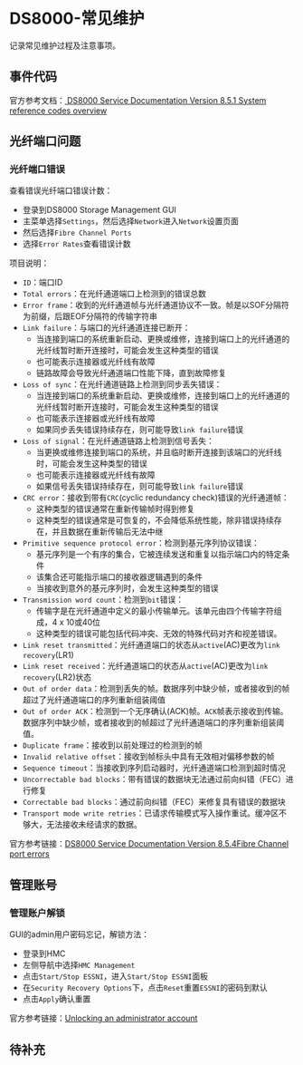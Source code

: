 # DS8000-常见维护
记录常见维护过程及注意事项。
## 事件代码
官方参考文档：[ DS8000 Service Documentation Version 8.5.1 System reference codes overview](https://www.ibm.com/docs/en/ds8880/8.5.4?topic=reference-system-codes)
## 光纤端口问题
### 光纤端口错误
查看错误光纤端口错误计数：
- 登录到DS8000 Storage Management GUI
- 主菜单选择`Settings`，然后选择`Network`进入`Network`设置页面
- 然后选择`Fibre Channel Ports`
- 选择`Error Rates`查看错误计数

项目说明：
- `ID`：端口ID
- `Total errors`：在光纤通道端口上检测到的错误总数
- `Error frame`：收到的光纤通道帧与光纤通道协议不一致。帧是以SOF分隔符为前缀，后跟EOF分隔符的传输字符串
- `Link failure`：与端口的光纤通道连接已断开：
    - 当连接到端口的系统重新启动、更换或维修，连接到端口上的光纤通道的光纤线暂时断开连接时，可能会发生这种类型的错误
    - 也可能表示连接器或光纤线有故障
    - 链路故障会导致光纤通道端口性能下降，直到故障修复
- `Loss of sync`：在光纤通道链路上检测到同步丢失错误：
    - 当连接到端口的系统重新启动、更换或维修，连接到端口上的光纤通道的光纤线暂时断开连接时，可能会发生这种类型的错误
    - 也可能表示连接器或光纤线有故障
    - 如果同步丢失错误持续存在，则可能导致`link failure`错误
- `Loss of signal`：在光纤通道链路上检测到信号丢失：
    - 当更换或维修连接到端口的系统，并且临时断开连接到该端口的光纤线时，可能会发生这种类型的错误
    - 也可能表示连接器或光纤线有故障
    - 如果信号丢失错误持续存在，则可能导致`link failure`错误
- `CRC error`：接收到带有`CRC`(cyclic redundancy check)错误的光纤通道帧：
    - 这种类型的错误通常在重新传输帧时得到修复
    - 这种类型的错误通常是可恢复的，不会降低系统性能，除非错误持续存在，并且数据在重新传输后无法中继
- `Primitive sequence protocol error`：检测到基元序列协议错误：
    - 基元序列是一个有序的集合，它被连续发送和重复以指示端口内的特定条件
    - 该集合还可能指示端口的接收器逻辑遇到的条件
    - 当接收到意外的基元序列时，会发生这种类型的错误
- `Transmission word count`：检测到`bit`错误：
    - 传输字是在光纤通道中定义的最小传输单元。该单元由四个传输字符组成，4 x 10或40位
    - 这种类型的错误可能包括代码冲突、无效的特殊代码对齐和视差错误。
- `Link reset transmitted`：光纤通道端口的状态从`active`(AC)更改为`link recovery`(LR1)
- `Link reset received`：光纤通道端口的状态从`active`(AC)更改为`link recovery`(LR2)状态
- `Out of order data`：检测到丢失的帧。数据序列中缺少帧，或者接收到的帧超过了光纤通道端口的序列重新组装阈值
- `Out of order ACK`：检测到一个无序确认(ACK)帧。`ACK`帧表示接收到传输。数据序列中缺少帧，或者接收到的帧超过了光纤通道端口的序列重新组装阈值。
- `Duplicate frame`：接收到以前处理过的检测到的帧
- `Invalid relative offset`：接收到帧标头中具有无效相对偏移参数的帧
- `Sequence timeout`：当接收到序列启动器时，光纤通道端口检测到超时情况
- `Uncorrectable bad blocks`：带有错误的数据块无法通过前向纠错（FEC）进行修复
- `Correctable bad blocks`：通过前向纠错（FEC）来修复具有错误的数据块
- `Transport mode write retries`：已请求传输模式写入操作重试。缓冲区不够大，无法接收未经请求的数据。

官方参考链接：[DS8000 Service Documentation Version 8.5.4Fibre Channel port errors](https://www.ibm.com/docs/en/ds8880/8.5.4?topic=troubleshooting-fibre-channel-port-errors)

## 管理账号
### 管理账户解锁
GUI的admin用户密码忘记，解锁方法：
- 登录到HMC
- 左侧导航中选择`HMC Management`
- 点击`Start/Stop ESSNI`，进入`Start/Stop ESSNI`面板
- 在`Security Recovery Options`下，点击`Reset`重置`ESSNI`的密码到默认
- 点击`Apply`确认重置

官方参考链接：[Unlocking an administrator account](https://www.ibm.com/docs/en/ds8880/8.5.4?topic=troubleshooting-unlocking-administrator-account)
## 待补充
